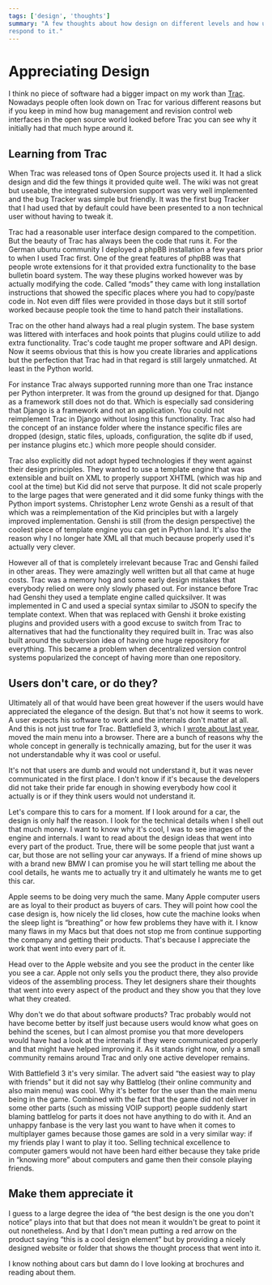 ```yaml
---
tags: ['design', 'thoughts']
summary: "A few thoughts about how design on different levels and how users
respond to it."
---
```


# Appreciating Design

I think no piece of software had a bigger impact on my work than
[Trac](http://trac.edgewall.org/).  Nowadays people often look down on
Trac for various different reasons but if you keep in mind how bug
management and revision control web interfaces in the open source world
looked before Trac you can see why it initially had that much hype around
it.

## Learning from Trac

When Trac was released tons of Open Source projects used it.  It had a
slick design and did the few things it provided quite well.  The wiki was
not great but useable, the integrated subversion support was very well
implemented and the bug Tracker was simple but friendly.  It was the first
bug Tracker that I had used that by default could have been presented to a
non technical user without having to tweak it.

Trac had a reasonable user interface design compared to the competition.
But the beauty of Trac has always been the code that runs it.  For the
German ubuntu community I deployed a phpBB installation a few years prior
to when I used Trac first.  One of the great features of phpBB was that
people wrote extensions for it that provided extra functionality to the
base bulletin board system.  The way these plugins worked however was by
actually modifying the code.  Called “mods” they came with long
installation instructions that showed the specific places where you had to
copy/paste code in.  Not even diff files were provided in those days but
it still sortof worked because people took the time to hand patch their
installations.

Trac on the other hand always had a real plugin system.  The base system
was littered with interfaces and hook points that plugins could utilize to
add extra functionality.  Trac's code taught me proper software and API
design.  Now it seems obvious that this is how you create libraries and
applications but the perfection that Trac had in that regard is still
largely unmatched.  At least in the Python world.

For instance Trac always supported running more than one Trac instance per
Python interpreter.  It was from the ground up designed for that.  Django
as a framework still does not do that.  Which is especially sad
considering that Django is a framework and not an application.  You could
not reimplement Trac in Django without losing this functionality.  Trac
also had the concept of an instance folder where the instance specific
files are dropped (design, static files, uploads, configuration, the
sqlite db if used, per instance plugins etc.) which more people should
consider.

Trac also explicitly did not adopt hyped technologies if they went against
their design principles.  They wanted to use a template engine that was
extensible and built on XML to properly support XHTML (which was hip and
cool at the time) but Kid did not serve that purpose.  It did not scale
properly to the large pages that were generated and it did some funky
things with the Python import systems.  Christopher Lenz wrote Genshi
as a result of that which was a reimplementation of the Kid principles but
with a largely improved implementation.  Genshi is still (from the design
perspective) the coolest piece of template engine you can get in Python
land.  It's also the reason why I no longer hate XML all that much because
properly used it's actually very clever.

However all of that is completely irrelevant because Trac and Genshi
failed in other areas.  They were amazingly well written but all that came
at huge costs.  Trac was a memory hog and some early design mistakes that
everybody relied on were only slowly phased out.  For instance before Trac
had Genshi they used a template engine called quicksilver.  It was
implemented in C and used a special syntax similar to JSON to specify the
template context.  When that was replaced with Genshi it broke existing
plugins and provided users with a good excuse to switch from Trac to
alternatives that had the functionality they required built in.  Trac was
also built around the subversion idea of having one huge repository for
everything.  This became a problem when decentralized version control
systems popularized the concept of having more than one repository.

## Users don't care, or do they?

Ultimately all of that would have been great however if the users would
have appreciated the elegance of the design.  But that's not how it seems
to work.  A user expects his software to work and the internals don't
matter at all.  And this is not just true for Trac.  Battlefield 3, which
I [wrote about last year](/2011/11/15/modern-web-applications-are-here/), moved the main
menu into a browser.  There are a bunch of reasons why the whole concept
in generally is technically amazing, but for the user it was not
understandable why it was cool or useful.

It's not that users are dumb and would not understand it, but it was never
communicated in the first place.  I don't know if it's because the
developers did not take their pride far enough in showing everybody how
cool it actually is or if they think users would not understand it.

Let's compare this to cars for a moment.  If I look around for a car, the
design is only half the reason.  I look for the technical details when I
shell out that much money.  I want to know why it's cool, I was to see
images of the engine and internals.  I want to read about the design ideas
that went into every part of the product.  True, there will be some people
that just want a car, but those are not selling your car anyways.  If a
friend of mine shows up with a brand new BMW I can promise you he will
start telling me about the cool details, he wants me to actually try it
and ultimately he wants me to get this car.

Apple seems to be doing very much the same.  Many Apple computer users
are as loyal to their product as buyers of cars.  They will point how
cool the case design is, how nicely the lid closes, how cute the machine
looks when the sleep light is “breathing” or how few problems they have
with it.  I know many flaws in my Macs but that does not stop me from
continue supporting the company and getting their products.  That's
because I appreciate the work that went into every part of it.

Head over to the Apple website and you see the product in the center like
you see a car.  Apple not only sells you the product there, they also
provide videos of the assembling process.  They let designers share their
thoughts that went into every aspect of the product and they show you that
they love what they created.

Why don't we do that about software products?  Trac probably would not
have become better by itself just because users would know what goes on
behind the scenes, but I can almost promise you that more developers would
have had a look at the internals if they were communicated properly and
that might have helped improving it.  As it stands right now, only a small
community remains around Trac and only one active developer remains.

With Battlefield 3 it's very similar.  The advert said “the easiest way to
play with friends” but it did not say why Battlelog (their online
community and also main menu) was cool.  Why it's better for the user than
the main menu being in the game.  Combined with the fact that the game did
not deliver in some other parts (such as missing VOIP support) people
suddenly start blaming battlelog for parts it does not have anything to do
with it.  And an unhappy fanbase is the very last you want to have when it
comes to multiplayer games because those games are sold in a very similar
way: if my friends play I want to play it too.  Selling technical
excellence to computer gamers would not have been hard either because they
take pride in “knowing more” about computers and game then their console
playing friends.

## Make them appreciate it

I guess to a large degree the idea of “the best design is the one you
don't notice” plays into that but that does not mean it wouldn't be great
to point it out nonetheless.  And by that I don't mean putting a red arrow
on the product saying “this is a cool design element” but by providing a
nicely designed website or folder that shows the thought process that went
into it.

I know nothing about cars but damn do I love looking at brochures and
reading about them.
